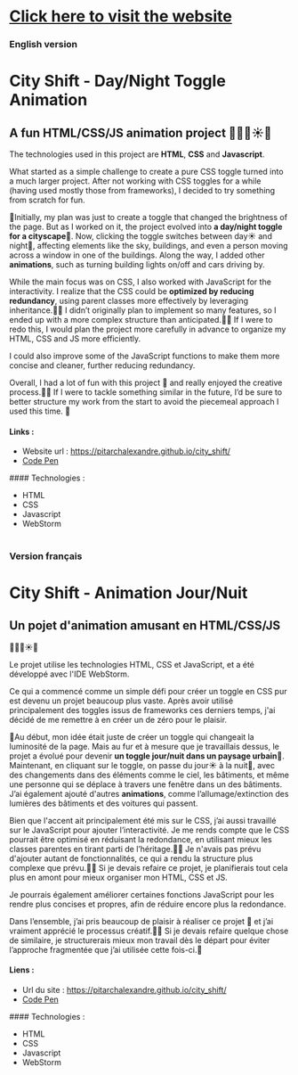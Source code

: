 # [Click here to visit the website](https://pitarchalexandre.github.io/city_shift/)

### English version 
# City Shift - Day/Night Toggle Animation
## A fun HTML/CSS/JS animation project 🎨🌇🚗☀️🌙

The technologies used in this project are **HTML**, **CSS** and **Javascript**.

What started as a simple challenge to create a pure CSS toggle turned into a much larger project. After not working with CSS toggles for a while (having used mostly those from frameworks), I decided to try something from scratch for fun.

🎨Initially, my plan was just to create a toggle that changed the brightness of the page. But as I worked on it, the project evolved into **a day/night toggle for a cityscape**🌇. Now, clicking the toggle switches between day☀️ and night🌙, affecting elements like the sky, buildings, and even a person moving across a window in one of the buildings. Along the way, I added other **animations**, such as turning building lights on/off and cars driving by.

While the main focus was on CSS, I also worked with JavaScript for the interactivity. I realize that the CSS could be **optimized by reducing redundancy**, using parent classes more effectively by leveraging inheritance.🧑‍⚕️ I didn’t originally plan to implement so many features, so I ended up with a more complex structure than anticipated.🧑‍🏫 If I were to redo this, I would plan the project more carefully in advance to organize my HTML, CSS and JS more efficiently.

I could also improve some of the JavaScript functions to make them more concise and cleaner, further reducing redundancy.

Overall, I had a lot of fun with this project 🤠 and really enjoyed the creative process.👨‍🎨 If I were to tackle something similar in the future, I’d be sure to better structure my work from the start to avoid the piecemeal approach I used this time. 🚀

#### Links :
<ul>
  <li>Website url : <a href="https://pitarchalexandre.github.io/city_shift/">https://pitarchalexandre.github.io/city_shift/</a></li>
  <li> <a href="https://codepen.io/pythooon02/pen/LYwMRZZ">Code Pen</a></li>
</ul>
#### Technologies :
<ul>
  <li>HTML</li>
  <li>CSS</li>
  <li>Javascript</li>
  <li>WebStorm</li>
</ul>

#

### Version français
# City Shift - Animation Jour/Nuit
## Un pojet d'animation amusant en HTML/CSS/JS
🎨🌇🚗☀️🌙


Le projet utilise les technologies HTML, CSS et JavaScript, et a été développé avec l'IDE WebStorm.

Ce qui a commencé comme un simple défi pour créer un toggle en CSS pur est devenu un projet beaucoup plus vaste. Après avoir utilisé principalement des toggles issus de frameworks ces derniers temps, j'ai décidé de me remettre à en créer un de zéro pour le plaisir.

🎨Au début, mon idée était juste de créer un toggle qui changeait la luminosité de la page. Mais au fur et à mesure que je travaillais dessus, le projet a évolué pour devenir **un toggle jour/nuit dans un paysage urbain**🌇. Maintenant, en cliquant sur le toggle, on passe du jour☀️ à la nuit🌙, avec des changements dans des éléments comme le ciel, les bâtiments, et même une personne qui se déplace à travers une fenêtre dans un des bâtiments. J’ai également ajouté d'autres **animations**, comme l’allumage/extinction des lumières des bâtiments et des voitures qui passent.

Bien que l'accent ait principalement été mis sur le CSS, j’ai aussi travaillé sur le JavaScript pour ajouter l’interactivité. Je me rends compte que le CSS pourrait être optimisé en réduisant la redondance, en utilisant mieux les classes parentes en tirant parti de l’héritage.🧑‍⚕️ Je n'avais pas prévu d'ajouter autant de fonctionnalités, ce qui a rendu la structure plus complexe que prévu.🧑‍🏫 Si je devais refaire ce projet, je planifierais tout cela plus en amont pour mieux organiser mon HTML, CSS et JS.

Je pourrais également améliorer certaines fonctions JavaScript pour les rendre plus concises et propres, afin de réduire encore plus la redondance.

Dans l’ensemble, j’ai pris beaucoup de plaisir à réaliser ce projet 🤠 et j’ai vraiment apprécié le processus créatif.👨‍🎨 Si je devais refaire quelque chose de similaire, je structurerais mieux mon travail dès le départ pour éviter l’approche fragmentée que j’ai utilisée cette fois-ci.🚀

#### Liens :
<ul>
  <li>Url du site : <a href="https://pitarchalexandre.github.io/city_shift/">https://pitarchalexandre.github.io/city_shift/</a></li>
  <li> <a href="https://codepen.io/pythooon02/pen/LYwMRZZ">Code Pen</a></li>
</ul>
#### Technologies :
<ul>
  <li>HTML</li>
  <li>CSS</li>
  <li>Javascript</li>
  <li>WebStorm</li>
</ul>
